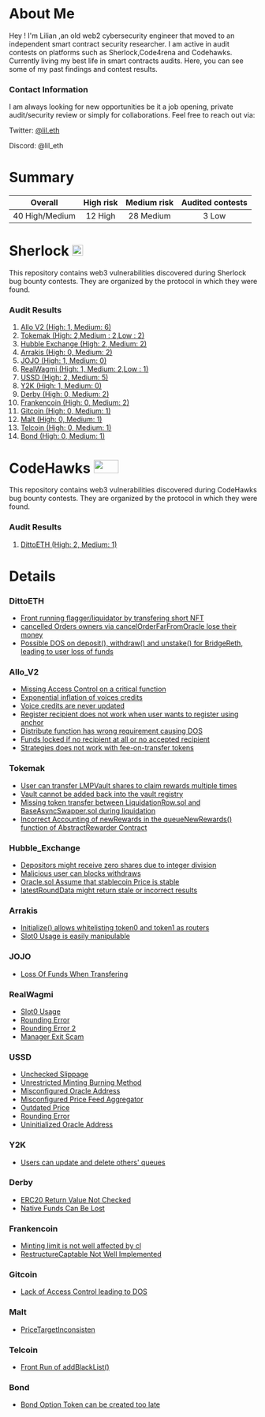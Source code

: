 # About Me

Hey ! I'm Lilian ,an old web2 cybersecurity engineer that moved to an independent smart contract security researcher.
I am active in audit contests on platforms such as Sherlock,Code4rena and Codehawks. Currently living my best life in smart contracts audits.
Here, you can see some of my past findings and contest results.

### Contact Information
I am always looking for new opportunities be it a job opening, private audit/security review or simply for collaborations. Feel free to reach out via:

Twitter: [@lil.eth](<https://twitter.com/nasri13611>)

Discord: @lil_eth

# Summary

| Overall | High risk |  Medium risk | Audited contests |
|:--:|:--:|:--:|:--:|
| 40 High/Medium | 12 High | 28 Medium | 3 Low |  

# Sherlock  <img src="https://audits.sherlock.xyz/_next/static/media/sherlock_logo.dc2b3290.svg" width=22 height=22>

This repository contains web3 vulnerabilities discovered during Sherlock bug bounty contests. They are organized by the protocol in which they were found.

### Audit Results

1. [Allo V2 (High: 1, Medium: 6)](#Allo_V2)
2. [Tokemak (High: 2,Medium : 2,Low : 2)](#Tokemak)
3. [Hubble Exchange (High: 2, Medium: 2)](#Hubble_Exchange)
4. [Arrakis (High: 0, Medium: 2)](#Arrakis)
5. [JOJO (High: 1, Medium: 0)](#JOJO)
6. [RealWagmi (High: 1, Medium: 2,Low : 1)](#RealWagmi)
7. [USSD (High: 2, Medium: 5)](#USSD)
8. [Y2K (High: 1, Medium: 0)](#Y2K)
9. [Derby (High: 0, Medium: 2)](#Derby)
10. [Frankencoin (High: 0, Medium: 2)](#Frankencoin)
11. [Gitcoin (High: 0, Medium: 1)](#Gitcoin)
12. [Malt (High: 0, Medium: 1)](#Malt)
13. [Telcoin (High: 0, Medium: 1)](#Telcoin)
14. [Bond (High: 0, Medium: 1)](#Bond)


# CodeHawks <img src="https://res.cloudinary.com/droqoz7lg/image/upload/v1689080263/snhkgvtsidryjdtx0pce.png" width=50 height=27>

This repository contains web3 vulnerabilities discovered during CodeHawks bug bounty contests. They are organized by the protocol in which they were found.

### Audit Results
1. [DittoETH (High: 2, Medium: 1)](#DittoETH)

# Details

### DittoETH
- [Front running flagger/liquidator by transfering short NFT](<https://github.com/nasri136/Findings_Details/blob/main/H_DittoETH_PreventLiquidation.md>)
- [cancelled Orders owners via cancelOrderFarFromOracle lose their money](<https://github.com/nasri136/Findings_Details/blob/main/H_DittoETH_CancelledOrdersLoseMoney.md>)
- [Possible DOS on deposit(), withdraw() and unstake() for BridgeReth, leading to user loss of funds](<https://github.com/nasri136/Findings_Details/blob/main/M_DittoETH_PossibleDOS.md>)

### Allo_V2
- [Missing Access Control on a critical function](<https://github.com/nasri136/Findings_Details/blob/main/H_Gitcoin2_MissingAccessControlModifier.md>)
- [Exponential inflation of voices credits](<https://github.com/nasri136/Findings_Details/blob/main/M_Gitcoin2_ExponentialInflationOfVoicesCredits.md>)
- [Voice credits are never updated](<https://github.com/nasri136/Findings_Details/blob/main/M_Gitcoin2_voiceCreditsNeverUpdated.md>)
- [Register recipient does not work when user wants to register using anchor](<https://github.com/nasri136/Findings_Details/blob/main/M_Gitcoin2_UseRegistryAnchorSetToTrueCausingNobodyCanRegisterThePool.md>)
- [Distribute function has wrong requirement causing DOS](<https://github.com/nasri136/Findings_Details/blob/main/M_Gitcoin2_RFPSimpleStrategyWrongRequirementCausingDOS.md>)
- [Funds locked if no recipient at all or no accepted recipient](<https://github.com/nasri136/Findings_Details/blob/main/M_Gitcoin2_Funds_LockedInSomeCases.md>)
- [Strategies does not work with fee-on-transfer tokens](<https://github.com/nasri136/Findings_Details/blob/main/M_Gitcoin2_FeeOnTransferProblem.md>)

### Tokemak
- [User can transfer LMPVault shares to claim rewards multiple times](<https://github.com/nasri136/Findings_Details/blob/main/H_Tokemak_SharesTransfersToGetRewardsMultipleTimes.md#user-can-transfer-lmpvault-shares-to-claim-rewards-multiple-times>)
- [Vault cannot be added back into the vault registry](<https://github.com/nasri136/Findings_Details/blob/main/M_Tokemak_Vault-cannot-be-added-back-into-the-vault-registry.md>)
- [Missing token transfer between LiquidationRow.sol and BaseAsyncSwapper.sol during liquidation](<https://github.com/nasri136/Findings_Details/blob/main/M_Tokemak_Missing_token_transfer.md>)
- [Incorrect Accounting of newRewards in the queueNewRewards() function of AbstractRewarder Contract](<https://github.com/nasri136/Findings_Details/blob/main/M_Tokemak_IncorrectAccounting.md#incorrect-accounting-of-newrewards-in-the-queuenewrewards-function-of-abstractrewarder-contract>)
  
### Hubble_Exchange
- [Depositors might receive zero shares due to integer division](<https://github.com/nasri136/Findings_Details/blob/main/H_HubbleExchange_ZeroShareReceptionMightHappen.md>)
- [Malicious user can blocks withdraws](<https://github.com/nasri136/Findings_Details/blob/main/H_HubbleExchange_WithdrawalBreakPoint.md>)
- [Oracle.sol Assume that stablecoin Price is stable](<https://github.com/nasri136/Findings_Details/blob/main/M_HubbleExchange_StablePriceAssumption.md>)
- [latestRoundData might return stale or incorrect results](<https://github.com/nasri136/Findings_Details/blob/main/M_HubbleExchange_StalePrice.md>) 

### Arrakis
- [Initialize() allows whitelisting token0 and token1 as routers](<https://github.com/nasri136/Findings_Details/blob/main/M_Arrakis_Token0_1_WhitelistIsIneffective.md>)
- [Slot0 Usage is easily manipulable](<https://github.com/nasri136/Findings_Details/blob/main/M_Arrakis_Slot0.md>)

### JOJO

- [Loss Of Funds When Transfering](<https://github.com/nasri136/Findings_Details/blob/main/H_JOJO_LossOfFundsWhenTransfering.md>)

### RealWagmi

- [Slot0 Usage](<https://github.com/nasri136/Findings_Details/blob/main/H_RealWagmi_Slot0Usage.md>)
- [Rounding Error](<https://github.com/nasri136/Findings_Details/blob/main/M_RealWagmi_RoundingError.md>)
- [Rounding Error 2](<https://github.com/nasri136/Findings_Details/blob/main/M_RealWagmi_RoundingError2.md>)
- [Manager Exit Scam](<https://github.com/nasri136/Findings_Details/blob/main/L_RealWagmi_ManagerExit.md>)

### USSD

- [Unchecked Slippage](<https://github.com/nasri136/Findings_Details/blob/main/H_USSD_UncheckedSlippage.md>)
- [Unrestricted Minting Burning Method](<https://github.com/nasri136/Findings_Details/blob/main/H_USSD_UnrestrictedMintingBurningMethod.md>)
- [Misconfigured Oracle Address](<https://github.com/nasri136/Findings_Details/blob/main/M_USSD_Misconfigured%20Oracle%20Address.md>)
- [Misconfigured Price Feed Aggregator](<https://github.com/nasri136/Findings_Details/blob/main/M_USSD_Misconfigured%20Price%20Feed%20Aggregator.md>)
- [Outdated Price](<https://github.com/nasri136/Findings_Details/blob/main/M_USSD_OutdatedPrice.md>)
- [Rounding Error](<https://github.com/nasri136/Findings_Details/blob/main/M_USSD_RoundingError.md>)
- [Uninitialized Oracle Address](<https://github.com/nasri136/Findings_Details/blob/main/M_USSD_Uninitialized%20Oracle%20Address.md>)

### Y2K

- [Users can update and delete others' queues](<https://github.com/nasri136/Findings_Details/blob/main/H_Y2K_Users%20can%20update%20and%20delete%20others%20queues.md>)

### Derby

- [ERC20 Return Value Not Checked](<https://github.com/nasri136/Findings_Details/blob/main/M_Derby_ERC20%20Return%20Value%20Not%20Checked.md>)
- [Native Funds Can Be Lost](<https://github.com/nasri136/Findings_Details/blob/main/M_Derby_Native%20Funds%20Can%20Be%20Lost.md>)

### Frankencoin

- [Minting limit is not well affected by cl](<https://github.com/nasri136/Findings_Details/blob/main/M_Frankencoin_Minting%20limit%20is%20not%20well%20affected%20by%20cl.md>)
- [RestructureCaptable Not Well Implemented](<https://github.com/nasri136/Findings_Details/blob/main/M_Frankencoin_RestructureCaptable%20Not%20Well%20Implemented>)

### Gitcoin

- [Lack of Access Control leading to DOS](<https://github.com/nasri136/Findings_Details/blob/main/M_Gitcoin_Lack%20of%20Access%20Control%20leading%20to%20DOS.md>)

### Malt

- [PriceTargetInconsisten](<https://github.com/nasri136/Findings_Details/blob/main/M_Malt_PriceTargetInconsisten.md>)

### Telcoin

- [Front Run of addBlackList()](<https://github.com/nasri136/Findings_Details/blob/main/M_Telcoin_Front%20Run%20of%20addBlackList().md>)

### Bond

- [Bond Option Token can be created too late](<https://github.com/nasri136/Findings_Details/blob/main/M_Bond_BondsCreatedTooLate.md>)
